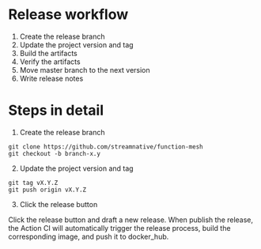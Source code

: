 # Release workflow

1. Create the release branch
2. Update the project version and tag
3. Build the artifacts
4. Verify the artifacts
5. Move master branch to the next version
6. Write release notes

# Steps in detail

1. Create the release branch

```
git clone https://github.com/streamnative/function-mesh
git checkout -b branch-x.y
```

2. Update the project version and tag

```
git tag vX.Y.Z
git push origin vX.Y.Z
```

3. Click the release button

Click the release button and draft a new release. When publish the release, the Action CI will automatically trigger the release process, build the corresponding image, and push it to docker_hub.
